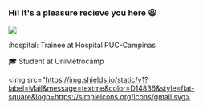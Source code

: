 
### Hi! It's a pleasure recieve you here :smiley:

<img src="https://img.shields.io/static/v1?label=Overview&message=BrunoLuz&color=fddb3a&style=for-the-badge&logo=GHOST">

<p>
:hospital: Trainee at Hospital PUC-Campinas <br />

:mortar_board: Student at UniMetrocamp
</p>
<p>

 <img src="https://img.shields.io/static/v1?label=Mail&message=textme&color=D14836&style=flat-square&logo=https://simpleicons.org/icons/gmail.svg>

</p>

<!--
**brunomarcosluz/brunomarcosluz** is a ✨ _special_ ✨ repository because its `README.md` (this file) appears on your GitHub profile.

Here are some ideas to get you started:

- 🔭 I’m currently working on ...
- 🌱 I’m currently learning ...
- 👯 I’m looking to collaborate on ...
- 🤔 I’m looking for help with ...
- 💬 Ask me about ...
- 📫 How to reach me: ...
- 😄 Pronouns: ...
- ⚡ Fun fact: ...
-->
